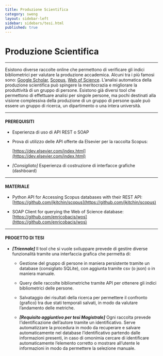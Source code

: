 ```yaml
---
title: Produzione Scientifica
category: sweng
layout: sidebar-left
sidebar: sidebars/tesi.html
published: true
---
```


# Produzione Scientifica
------------------------

Esistono diverse raccolte online che permettono di verificare gli indici
bibliometrici per valutare la produzione accademica. Alcuni tra i più famosi
sono: [Google Scholar](https://scholar.google.it/),
[Scopus](https://www.scopus.com), [Web of
Science](https://login.webofknowledge.com).  L’analisi automatica della
produzione scientifica può spingere la meritocrazia e migliorare la produttività
di un gruppo di persone.  Esistono già diversi tool che permettono di effettuare
analisi per singole persone, ma pochi destinati alla visione complessiva della
produzione di un gruppo di persone quale può essere un gruppo di ricerca, un
dipartimento o una intera università.


-----------------
#### PREREQUISITI

* Esperienza di uso di API REST o SOAP

* Prova di utilizzo delle API offerte da Elsevier per la raccolta Scopus:

  [https://dev.elsevier.com/index.html](https://dev.elsevier.com/index.html)

* _[Consigliato]_ Esperienza di costruzione di interfacce grafiche (dashboard)


--------------
#### MATERIALE

* Python API for Accessing Scopus databases with their REST API:
  [https://github.com/jkitchin/scopus](https://github.com/jkitchin/scopus)

* SOAP Client for querying the Web of Science database:
  [https://github.com/enricobacis/wos](https://github.com/enricobacis/wos)


---------------------
#### PROGETTO DI TESI

* **_[Triennale]_** Il tool che si vuole sviluppare prevede di gestire diverse
  funzionalità tramite una interfaccia grafica che permetta di:

  * Gestione del gruppo di persone in maniera persistente tramite un database
    (consigliato SQLite), con aggiunta tramite csv (o json) o in maniera
    manuale.

  * Query delle raccolte bibliometriche tramite API per ottenere gli indici
    bibliometrici delle persone.

  * Salvataggio dei risultati della ricerca per permettere il confronto
    (grafico) tra due stati temporali salvati, in modo da valutare l’andamento
    delle metriche.

  * **_[Requisito aggiuntivo per tesi Magistrale]_** Ogni raccolta prevede
    l’identificazione dell’autore tramite un identificativo. Serve automatizzare
    la procedura in modo da recuperare e salvare automaticamente nel database
    l’identificativo partendo dalle informazioni presenti, in caso di omonimia
    cercare di identificare automaticamente l’elemento corretto o mostrare
    all’utente le informazioni in modo da permettere la selezione manuale.
